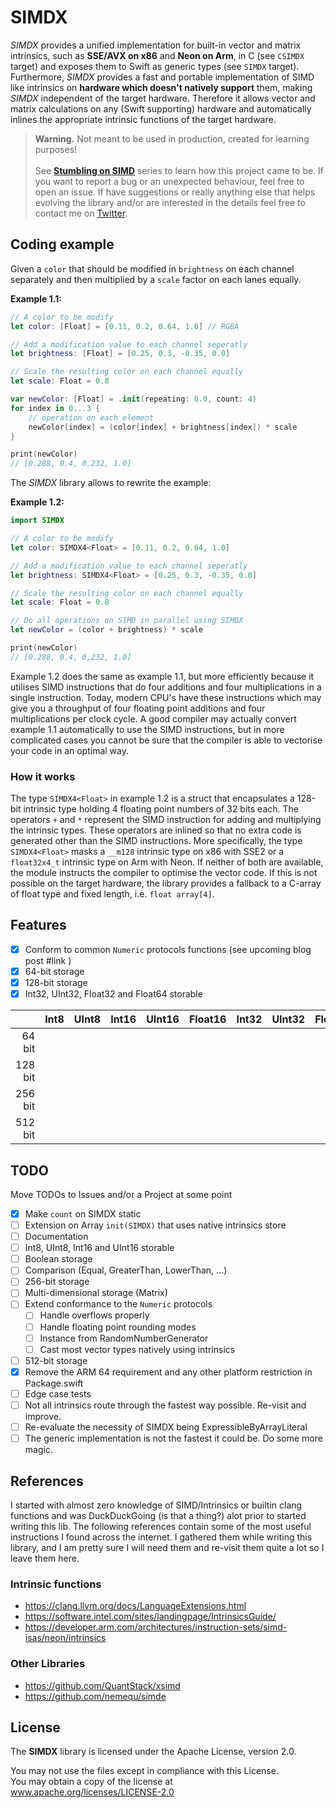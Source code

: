 # SIMDX

*SIMDX* provides a unified implementation for built-in vector and matrix intrinsics, such as **SSE/AVX on x86** and
**Neon on Arm**, in C (see `CSIMDX` target) and exposes them to Swift as generic types (see `SIMDX` target).
Furthermore, *SIMDX* provides a fast and portable implementation of SIMD like intrinsics on **hardware which doesn't
natively support** them, making *SIMDX* independent of the target hardware. Therefore it allows vector and matrix
calculations on any (Swift supporting) hardware and automatically inlines the appropriate  intrinsic functions of the
target hardware.

> **Warning.** Not meant to be used in production, created for learning purposes!
> <br/><br/> See [**Stumbling on SIMD**](https://blog.wntr.me/posts/001-the-properties-of-space/) series to learn how
this project came to be. If you want to report a bug or an unexpected behaviour, feel free to open an issue. If have
suggestions or really anything else that helps evolving the library and/or are interested in the details feel free to
contact me on [Twitter](https://twitter.com/markuswntr).

## Coding example

Given a `color` that should be modified in `brightness` on each channel separately and then multiplied by a `scale` factor on each lanes equally.

**Example 1.1:**

```swift
// A color to be modify
let color: [Float] = [0.11, 0.2, 0.64, 1.0] // RGBA

// Add a modification value to each channel seperatly
let brightness: [Float] = [0.25, 0.3, -0.35, 0.0]

// Scale the resulting color on each channel equally
let scale: Float = 0.8

var newColor: [Float] = .init(repeating: 0.0, count: 4)
for index in 0...3 {
    // operation on each element
    newColor[index] = (color[index] + brightness[index]) * scale 
}

print(newColor)
// [0.288, 0.4, 0,232, 1.0]
```

The *SIMDX* library allows to rewrite the example:

**Example 1.2:**

```swift
import SIMDX

// A color to be modify
let color: SIMDX4<Float> = [0.11, 0.2, 0.64, 1.0]

// Add a modification value to each channel seperatly
let brightness: SIMDX4<Float> = [0.25, 0.3, -0.35, 0.0]

// Scale the resulting color on each channel equally
let scale: Float = 0.8

// Do all operations on SIMD in parallel using SIMDX
let newColor = (color + brightness) * scale

print(newColor)
// [0.288, 0.4, 0,232, 1.0]
```

Example 1.2 does the same as example 1.1, but more efficiently because it utilises SIMD instructions that do four
additions and four multiplications in a single instruction. Today, modern CPU's have these instructions which may give
you a throughput of four floating point additions and four multiplications per clock cycle. A good compiler may 
actually convert example 1.1 automatically to use the SIMD instructions, but in more complicated cases you cannot be
sure that the compiler is able to vectorise your code in an optimal way.

### How it works

The type `SIMDX4<Float>` in example 1.2 is a struct that encapsulates a 128-bit intrinsic type holding 4 floating point
numbers of 32 bits each. The operators `+` and `*` represent the SIMD instruction for adding and multiplying the
intrinsic types. These operators are inlined so that no extra code is generated other than the SIMD instructions. More
specifically, the type `SIMDX4<Float>` masks a `__m128` intrinsic type on x86 with SSE2 or a `float32x4_t` intrinsic
type on Arm with Neon. If neither of both are available, the module instructs the compiler to optimise the vector code.
If this is not possible on the target hardware, the library provides a fallback to a C-array of float type and fixed
length, i.e. `float array[4]`.

## Features

- [x] Conform to common `Numeric` protocols functions (see upcoming blog post #link )
- [x] 64-bit storage
- [x] 128-bit storage
- [x] Int32, UInt32, Float32 and Float64 storable

|         | Int8 | UInt8 | Int16 | UInt16 | Float16 | Int32 | UInt32 | Float32 | Int64 | UInt64 | Float64 |
|--------:|------|-------|-------|--------|---------|-------|--------|---------|-------|--------|---------|
|  64 bit |      |       |       |        |         |       |        |         |       |        |         |
| 128 bit |      |       |       |        |         |       |        |         |       |        |         |
| 256 bit |      |       |       |        |         |       |        |         |       |        |         |
| 512 bit |      |       |       |        |         |       |        |         |       |        |         |

## TODO

Move TODOs to Issues and/or a Project at some point

- [x] Make `count` on SIMDX static
- [ ] Extension on Array `init(SIMDX)` that uses native intrinsics store
- [ ] Documentation
- [ ] Int8, UInt8, Int16 and UInt16 storable
- [ ] Boolean storage
- [ ] Comparison (Equal, GreaterThan, LowerThan, ...)
- [ ] 256-bit storage
- [ ] Multi-dimensional storage (Matrix)
- [ ] Extend conformance to the `Numeric` protocols
    - [ ] Handle overflows properly
    - [ ] Handle floating point rounding modes
    - [ ] Instance from RandomNumberGenerator
    - [ ] Cast most vector types natively using intrinsics
- [ ] 512-bit storage
- [x] Remove the ARM 64 requirement and any other platform restriction in Package.swift
- [ ] Edge case tests
- [ ] Not all intrinsics route through the fastest way possible. Re-visit and improve.
- [ ] Re-evaluate the necessity of SIMDX being ExpressibleByArrayLiteral
- [ ] The generic implementation is not the fastest it could be. Do some more magic.

## References 

I started with almost zero knowledge of SIMD/Intrinsics or builtin clang functions and was DuckDuckGoing (is that a
thing?) alot prior to started writing this lib. The following references contain some of the most useful instructions
I found across the internet. I gathered them while writing this library, and I am pretty sure I will need them and
re-visit them quite a lot so I leave them here.

### Intrinsic functions

- https://clang.llvm.org/docs/LanguageExtensions.html
- https://software.intel.com/sites/landingpage/IntrinsicsGuide/
- https://developer.arm.com/architectures/instruction-sets/simd-isas/neon/intrinsics

### Other Libraries

- https://github.com/QuantStack/xsimd
- https://github.com/nemequ/simde

## License

The **SIMDX** library is licensed under the Apache License, version 2.0.

You may not use the files except in compliance with this License.  
You may obtain a copy of the license at www.apache.org/licenses/LICENSE-2.0
